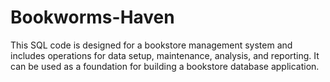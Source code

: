# Bookworms-Haven

This SQL code is designed for a bookstore management system and includes operations for data setup, maintenance, analysis, and reporting. It can be used as a foundation for building a bookstore database application.
